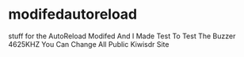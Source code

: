 # modifedautoreload
stuff for the AutoReload Modifed
And I Made Test To Test The Buzzer 4625KHZ You Can Change All Public Kiwisdr Site

